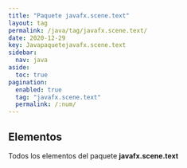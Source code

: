 ```yaml
---
title: "Paquete javafx.scene.text"
layout: tag
permalink: /java/tag/javafx.scene.text/
date: 2020-12-29
key: Javapaquetejavafx.scene.text
sidebar: 
  nav: java
aside: 
  toc: true
pagination: 
  enabled: true
  tag: "javafx.scene.text"
  permalink: /:num/
---
```


<h2>Elementos</h2>
Todos los elementos del paquete <strong>javafx.scene.text</strong>
